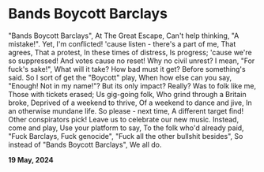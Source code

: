 # Bands Boycott Barclays

"Bands Boycott Barclays",
At The Great Escape,
Can't help thinking, "A mistake!".
Yet, I'm conflicted!
'cause listen - there's a part of me,
That agrees,
That a protest,
In these times of distress,
Is progress;
'cause we're so suppressed!
And votes cause no reset!
Why no civil unrest?
I mean, "For fuck's sake!",
What will it take?
How bad must it get?
Before something's said.
So I sort of get the "Boycott" play,
When how else can you say,
"Enough! Not in my name!"?
But its only impact? Really?
Was to folk like me,
Those with tickets erased;
Us gig-going folk,
Who grind through a Britain broke,
Deprived of a weekend to thrive,
Of a weekend to dance and jive,
In an otherwise mundane life.
So please - next time,
A different target find!
Other conspirators pick!
Leave us to celebrate our new music.
Instead, come and play,
Use your platform to say,
To the folk who'd already paid,
"Fuck Barclays, Fuck genocide",
"Fuck all the other bullshit besides",
So instead of "Bands Boycott Barclays",
We all do.

**19 May, 2024**

&nbsp;
